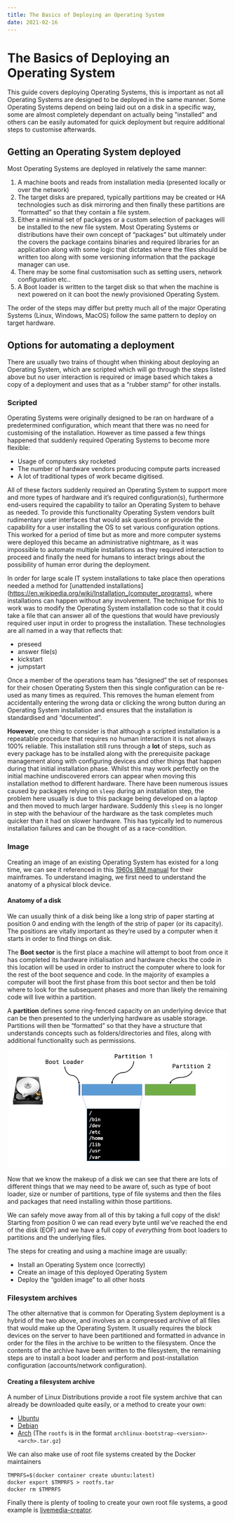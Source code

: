 ```yaml
---
title: The Basics of Deploying an Operating System
date: 2021-02-16
---
```


# The Basics of Deploying an Operating System

This guide covers deploying Operating Systems, this is important as not all Operating Systems are designed to be deployed in the same manner. Some Operating Systems depend on being laid out on a disk in a specific way, some are almost completely dependant on actually being "installed" and others can be easily automated for quick deployment but require additional steps to customise afterwards. 

## Getting an Operating System deployed

Most Operating Systems are deployed in relatively the same manner:

1. A machine boots and reads from installation media (presented locally or over the network)
2. The target disks are prepared, typically partitions may be created or HA technologies such as disk mirroring and then finally these partitions are “formatted” so that they contain a file system.
3. Either a minimal set of packages or a custom selection of packages will be installed to the new file system. Most Operating Systems or distributions have their own concept of “packages” but ultimately under the covers the package contains binaries and required libraries for an application along with some logic that dictates where the files should be written too along with some versioning information that the package manager can use.
4. There may be some final customisation such as setting users, network configuration etc..
5. A Boot loader is written to the target disk so that when the machine is next powered on it can boot the newly provisioned Operating System.

The order of the steps may differ but pretty much all of the major Operating Systems (Linux, Windows, MacOS) follow the same pattern to deploy on target hardware.

## Options for automating a deployment
There are usually two trains of thought when thinking about deploying an Operating System, which are scripted which will go through the steps listed above but no user interaction is required or image based which takes a copy of a deployment and uses that as a “rubber stamp” for other installs.

### Scripted

Operating Systems were originally designed to be ran on hardware of a predetermined configuration, which meant that there was no need for customising of the installation. However as time passed a few things happened that suddenly required Operating Systems to become more flexible:

- Usage of computers sky rocketed
- The number of hardware vendors producing compute parts increased
- A lot of traditional types of work became digitised.

All of these factors suddenly required an Operating System to support more and more types of hardware and it’s required configuration(s), furthermore end-users required the capability to tailor an Operating System to behave as needed. To provide this functionality Operating System vendors built rudimentary user interfaces that would ask questions or provide the capability for a user installing the OS to set various configuration options. This worked for a period of time but as more and more computer systems were deployed this became an administrative nightmare, as it was impossible to automate multiple installations as they required interaction to proceed and finally the need for humans to interact brings about the possibility of human error during the deployment.

In order for large scale IT system installations to take place then operations needed a method for [unattended installations](https://en.wikipedia.org/wiki/Installation_(computer_programs), where installations can happen without any involvement. The technique for this to work was to modify the Operating System installation code so that it could take a file that can answer all of the questions that would have previously required user input in order to progress the installation. These technologies are all named in a way that reflects that:

- preseed
- answer file(s)
- kickstart
- jumpstart

Once a member of the operations team has “designed” the set of responses for their chosen Operating System then this single configuration can be re-used as many times as required. This removes the human element from accidentally entering the wrong data or clicking the wrong button during an Operating System installation and ensures that the installation is standardised and “documented”.

**However**, one thing to consider is that although a scripted installation is a repeatable procedure that requires no human interaction it is not always 100% reliable. This installation still runs through a **lot** of steps, such as every package has to be installed along with the prerequisite package management along with configuring devices and other things that happen during that initial installation phase. Whilst this may work perfectly on the initial machine undiscovered errors can appear when moving this installation method to different hardware. There have been numerous issues caused by packages relying on `sleep` during an installation step, the problem here usually is due to this package being developed on a laptop and then moved to much larger hardware. Suddenly this `sleep` is no longer in step with the behaviour of the hardware as the task completes much quicker than it had on slower hardware. This has typically led to numerous installation failures and can be thought of as a race-condition.

### Image

Creating an image of an existing Operating System has existed for a long time, we can see it referenced in this [1960s IBM manual](https://web.archive.org/web/20140701185435/http://www.demorton.com/Tech/$OSTL.pdf) for their mainframes. To understand imaging, we first need to understand the anatomy of a physical block device.

#### Anatomy of a disk

We can usually think of a disk being like a long strip of paper starting at position 0 and ending with the length of the strip of paper (or its capacity). The positions are vitally important as they’re used by a computer when it starts in order to find things on disk.

The **Boot sector** is the first place a machine will attempt to boot from once it has completed its hardware initialisation and hardware checks the code in this location will be used in order to instruct the computer where to look for the rest of the boot sequence and code. In the majority of examples a computer will boot the first phase from this boot sector and then be told where to look for the subsequent phases and more than likely the remaining code will live within a partition.

A **partition** defines some ring-fenced capacity on an underlying device that can be then presented to the underlying hardware as usable storage. Partitions will then be “formatted” so that they have a structure that understands concepts such as folders/directories and files, along with additional functionality such as permissions.

![](../images/disk-layout.png)

Now that we know the makeup of a disk we can see that there are lots of different things that we may need to be aware of, such as type of boot loader, size or number of partitions, type of file systems and then the files and packages that need installing within those partitions.

We can safely move away from all of this by taking a full copy of the disk! Starting from position 0 we can read every byte until we’ve reached the end of the disk (EOF) and we have a full copy of *everything* from boot loaders to partitions and the underlying files.

The steps for creating and using a machine image are usually:

- Install an Operating System once (correctly)
- Create an image of this deployed Operating System
- Deploy the “golden image” to all other hosts

### Filesystem archives

The other alternative that is common for Operating System deployment is a hybrid of the two above, and involves an a compressed archive of all files that would make up the Operating System. It usually requires the block devices on the server to have been partitioned and formatted in advance in order for the files in the archive to be written to the filesystem. Once the contents of the archive have been written to the filesystem, the remaining steps are to install a boot loader and perform and post-installation configuration (accounts/network configuration). 

#### Creating a filesystem archive

A number of Linux Distributions provide a root file system archive that can already be downloaded quite easily, or a method to create your own: 

- [Ubuntu](http://cdimage.ubuntu.com/ubuntu-base/releases/20.04/release/)
- [Debian](https://wiki.debian.org/Debootstrap)
- [Arch](https://archive.archlinux.org/iso/) (The `rootfs` is in the format `archlinux-bootstrap-<version>-<arch>.tar.gz`)

We can also make use of root file systems created by the Docker maintainers

```
TMPRFS=$(docker container create ubuntu:latest)
docker export $TMPRFS > rootfs.tar
docker rm $TMPRFS
```

Finally there is plenty of tooling to create your own root file systems, a good example is [livemedia-creator](https://weldr.io/lorax/livemedia-creator.html).